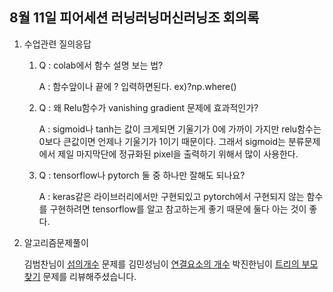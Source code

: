 ## 8월 11일 피어세션 러닝러닝머신러닝조 회의록
1. 수업관련 질의응답

    1) Q : colab에서 함수 설명 보는 법?
   
       A : 함수앞이나 끝에 ? 입력하면된다. ex)?np.where() 
    
    2) Q : 왜 Relu함수가 vanishing gradient 문제에 효과적인가?
    
       A : sigmoid나 tanh는 값이 크게되면 기울기가 0에 가까이 가지만 relu함수는 0보다 큰값이면 언제나 기울기가 1이기 때문이다. 그래서 sigmoid는 분류문제에서 제일 마지막단에 정규화된 pixel을 출력하기 위해서 많이 사용한다.
    
    3) Q : tensorflow나 pytorch 둘 중 하나만 잘해도 되나요?
    
       A : keras같은 라이브러리에서만 구현되있고 pytorch에서 구현되지 않는 함수를 구현하려면 tensorflow를 알고 참고하는게 좋기 때문에 둘다 아는 것이 좋다.
       
2. 알고리즘문제풀이

   김범찬님이 [섬의개수](https://www.acmicpc.net/problem/4963) 문제를 김민성님이 [연결요소의 개수](https://www.acmicpc.net/problem/11724) 박진한님이 [트리의 부모찾기](https://www.acmicpc.net/problem/11725) 문제를 리뷰해주셨습니다.
